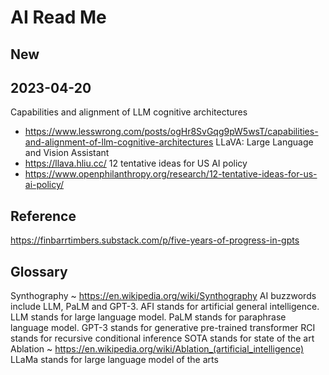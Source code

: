 # AI Read Me

## New

## 2023-04-20

Capabilities and alignment of LLM cognitive architectures
* https://www.lesswrong.com/posts/ogHr8SvGqg9pW5wsT/capabilities-and-alignment-of-llm-cognitive-architectures
LLaVA: Large Language and Vision Assistant
* https://llava.hliu.cc/
12 tentative ideas for US AI policy
* https://www.openphilanthropy.org/research/12-tentative-ideas-for-us-ai-policy/


## Reference

https://finbarrtimbers.substack.com/p/five-years-of-progress-in-gpts


## Glossary

Synthography ~ https://en.wikipedia.org/wiki/Synthography
AI buzzwords include LLM, PaLM and GPT-3.
AFI stands for artificial general intelligence.
LLM stands for large language model.
PaLM stands for paraphrase language model.
GPT-3 stands for generative pre-trained transformer
RCI stands for recursive conditional inference
SOTA stands for state of the art
Ablation ~ https://en.wikipedia.org/wiki/Ablation_(artificial_intelligence)
LLaMa stands for large language model of the arts
